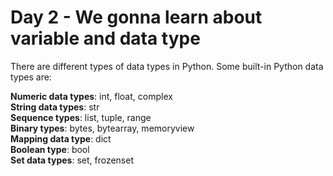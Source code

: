 # Day 2 - We gonna learn about variable and data type

There are different types of data types in Python. Some built-in Python data types are:

**Numeric data types**: int, float, complex <br>
**String data types**: str <br>
**Sequence types**: list, tuple, range <br>
**Binary types**: bytes, bytearray, memoryview <br>
**Mapping data type**: dict <br>
**Boolean type**: bool <br>
**Set data types**: set, frozenset <br>